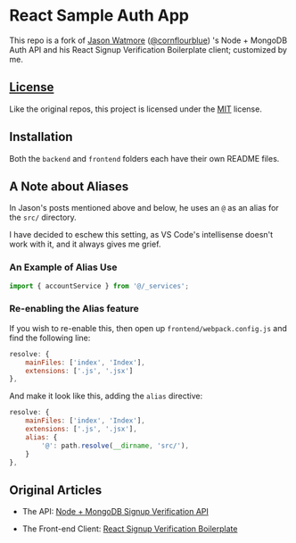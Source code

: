 # React Sample Auth App

This repo is a fork of [Jason Watmore](https://jasonwatmore.com/) ([@cornflourblue](https://github.com/cornflourblue)) 's Node + MongoDB Auth API and his React Signup Verification Boilerplate client; customized by me.

## [License](LICENSE)

Like the original repos, this project is licensed under the [MIT](https://choosealicense.com/licenses/mit/) license.

## Installation

Both the `backend` and `frontend` folders each have their own README files.

## A Note about Aliases

In Jason's posts mentioned above and below, he uses an `@` as an alias for the `src/` directory.

 I have decided to eschew this setting, as VS Code's intellisense doesn't work with it, and it always gives me grief.

### An Example of Alias Use

```javascript
import { accountService } from '@/_services';
```

### Re-enabling the Alias feature

If you wish to re-enable this, then open up `frontend/webpack.config.js` and find the following line:

```javascript
resolve: {
    mainFiles: ['index', 'Index'],
    extensions: ['.js', '.jsx']
},
```

And make it look like this, adding the `alias` directive:

```javascript
resolve: {
    mainFiles: ['index', 'Index'],
    extensions: ['.js', '.jsx'],
    alias: {
        '@': path.resolve(__dirname, 'src/'),
    }
},
```

## Original Articles

* The API: [Node + MongoDB Signup Verification API](https://github.com/cornflourblue/node-mongo-signup-verification-api)

* The Front-end Client: [React Signup Verification Boilerplate](https://github.com/cornflourblue/react-signup-verification-boilerplate)
